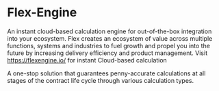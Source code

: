 # Flex-Engine
An instant cloud-based calculation engine for out-of-the-box integration into your ecosystem. Flex creates an ecosystem of value across multiple functions, systems and industries to fuel growth and propel you into the future by increasing delivery efficiency and product management.
Visit https://flexengine.io/ for instant Cloud-based  calculation

A one-stop solution that guarantees penny-accurate calculations at all stages of the contract life cycle through various calculation types.
